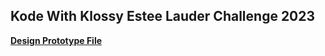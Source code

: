
## Kode With Klossy Estee Lauder Challenge 2023


**[Design Prototype File](https://www.figma.com/design/A10K9E90zjdVx4OpLYbMU0/Estee-Lauder-Challenge?node-id=0-1&p=f)**
